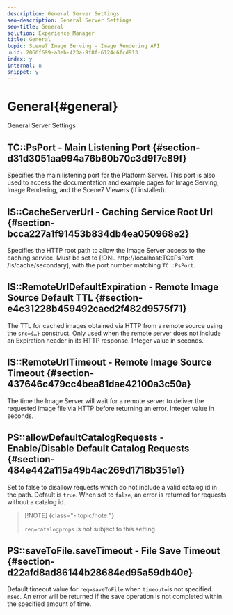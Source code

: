 ```yaml
---
description: General Server Settings
seo-description: General Server Settings
seo-title: General
solution: Experience Manager
title: General
topic: Scene7 Image Serving - Image Rendering API
uuid: 2066f699-a3eb-423a-9f8f-6124c6fcd913
index: y
internal: n
snippet: y
---
```


# General{#general}

General Server Settings

## TC::PsPort - Main Listening Port {#section-d31d3051aa994a76b60b70c3d9f7e89f}

Specifies the main listening port for the Platform Server. This port is also used to access the documentation and example pages for Image Serving, Image Rendering, and the Scene7 Viewers (if installed).

## IS::CacheServerUrl - Caching Service Root Url {#section-bcca227a1f91453b834db4ea050968e2}

Specifies the HTTP root path to allow the Image Server access to the caching service. Must be set to [!DNL http://localhost:TC::PsPort /is/cache/secondary], with the port number matching `TC::PsPort`.

## IS::RemoteUrlDefaultExpiration - Remote Image Source Default TTL {#section-e4c31228b459492cacd2f482d9575f71}

The TTL for cached images obtained via HTTP from a remote source using the `src={…}` construct. Only used when the remote server does not include an Expiration header in its HTTP response. Integer value in seconds.

## IS::RemoteUrlTimeout - Remote Image Source Timeout {#section-437646c479cc4bea81dae42100a3c50a}

The time the Image Server will wait for a remote server to deliver the requested image file via HTTP before returning an error. Integer value in seconds.

## PS::allowDefaultCatalogRequests - Enable/Disable Default Catalog Requests {#section-484e442a115a49b4ac269d1718b351e1}

Set to false to disallow requests which do not include a valid catalog id in the path. Default is `true`. When set to `false`, an error is returned for requests without a catalog id.

>[!NOTE] {class="- topic/note "}
>
>`req=catalogprops` is not subject to this setting.

## PS::saveToFile.saveTimeout - File Save Timeout {#section-d22afd8ad86144b28684ed95a59db40e}

Default timeout value for `req=saveToFile` when `timeout=`is not specified. `msec`. An error will be returned if the save operation is not completed within the specified amount of time. 
